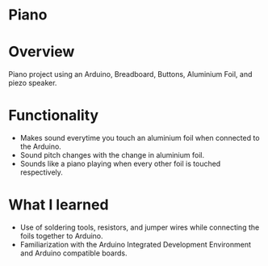# Piano
# Overview 
Piano project using an Arduino, Breadboard, Buttons, Aluminium Foil, and piezo speaker.
# Functionality 
* Makes sound everytime you touch an aluminium foil when connected to the Arduino.
* Sound pitch changes with the change in aluminium foil.
* Sounds like a piano playing when every other foil is touched respectively. 
# What I learned 
* Use of soldering tools, resistors, and jumper wires while connecting the foils together to Arduino.
* Familiarization with the Arduino Integrated Development Environment and Arduino compatible boards.


